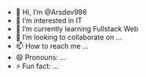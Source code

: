 - 👋 Hi, I’m @Arsdev998
- 👀 I’m interested in IT
- 🌱 I’m currently learning Fullstack Web  
- 💞️ I’m looking to collaborate on ...
- 📫 How to reach me ...
- 😄 Pronouns: ...
- ⚡ Fun fact: ...

<!---
Arsdev998/Arsdev998 is a ✨ special ✨ repository because its `README.md` (this file) appears on your GitHub profile.
You can click the Preview link to take a look at your changes.
--->
